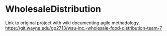 # WholesaleDistribution

Link to original project with wiki documenting agile methadology. 
https://git.wayne.edu/gp2713/wsu-inc.-wholesale-food-distribution-team-7

